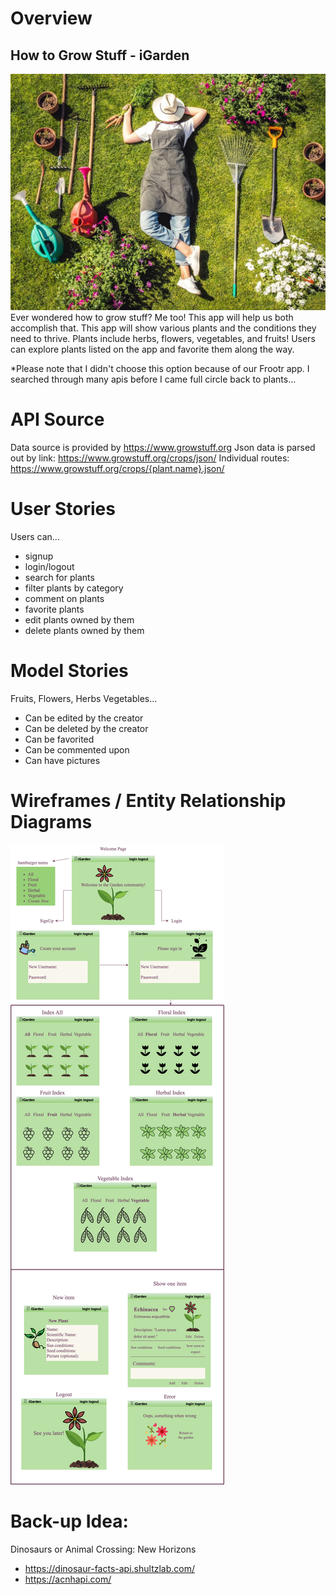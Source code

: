 # Overview

## How to Grow Stuff - iGarden

![gardner posed with garden tools](images/gardener-sleeping-on-lawn.jpeg)
Ever wondered how to grow stuff? Me too! This app will help us both accomplish that. This app will show various plants and the conditions they need to thrive. Plants include herbs, flowers, vegetables, and fruits! Users can explore plants listed on the app and favorite them along the way.

*Please note that I didn't choose this option because of our Frootr app. I searched through many apis before I came full circle back to plants...

# API Source 

Data source is provided by https://www.growstuff.org
Json data is parsed out by link: https://www.growstuff.org/crops/json/
Individual routes: https://www.growstuff.org/crops/{plant.name}.json/

# User Stories

Users can...
* signup
* login/logout
* search for plants
* filter plants by category
* comment on plants
* favorite plants
* edit plants owned by them
* delete plants owned by them

# Model Stories

Fruits, Flowers, Herbs Vegetables...
* Can be edited by the creator
* Can be deleted by the creator
* Can be favorited
* Can be commented upon
* Can have pictures

# Wireframes / Entity Relationship Diagrams

![the different screens one can click through to use the app](images/intro-wireframe.png)

# Back-up Idea: 

Dinosaurs or Animal Crossing: New Horizons

* https://dinosaur-facts-api.shultzlab.com/
* https://acnhapi.com/
